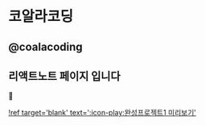 # 코알라코딩
## @coalacoding

## 리액트노트 페이지 입니다

🐨


[!ref target='blank' text=':icon-play:완성프로젝트1 미리보기'](https://studio-react-livid.vercel.app/)